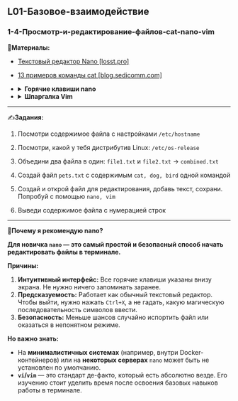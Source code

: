 ## L01-Базовое-взаимодействие

### 1-4-Просмотр-и-редактирование-файлов-cat-nano-vim

📗**Материалы:**

- [Текстовый редактор Nano [losst.pro]](https://losst.pro/tekstovyj-redaktor-nano-v-linux-dlya-novichkov)
- [13 примеров команды cat [blog.sedicomm.com]](https://blog.sedicomm.com/2023/08/28/13-primerov-komandy-cat-dlya-nachinayushhih-v-linux/)
- <details>
  <summary><b>Горячие клавиши nano</b></summary>
    
    ---

    `Ctrl+O` - Сохранить (Write Out)
    
    `Ctrl+X` - Выйти (Без сохранения)
    
    `Ctrl+W` - Найти
    
    `Ctrl+\` - Заменить

    `Ctrl+G` - Помощь
- <details>
  <summary><b>Шпаргалка Vim</b></summary>

    ---
    
    **Режимы работы Vim**

    - **Режим команд (Command mode)** - используется для выполнения команд. При запуске Vim, вы находитесь в этом режиме.

    - **Режим вставки (Insert mode)** - используется для ввода текста. Для перехода в этот режим, нажмите `i`

    - **Режим замены (Replace mode)** - используется для замены существующего текста. Для перехода в этот режим, нажмите `R`

    - **Режим выделения (Visual mode)** - используется для выделения текста для копирования, вырезания или изменения. Для перехода в этот режим, нажмите `v`

    **Сохранение и выход из редактора**

    - `:w` - сохранить файл

    - `:q` - выйти из Vim

    - `:wq` - сохранить файл и выйти
    
    **Редактирование текста**

    - `i` - вставить текст перед курсором

    - `a` - вставить текст после курсора

    - `o` - вставить новую строку после текущей строки и перейти в режим вставки

    - `dd` - вырезать текущую строку

    - `yy` - скопировать текущую строку

    - `p` - вставить скопированный или вырезанный текст после курсора

    - `u` - отменить последнее действие

    - `Ctrl + r` - повторить отмененное действие

    **Навигация**

    - `h` - переместить курсор влево

    - `j` - переместить курсор вниз

    - `k` - переместить курсор вверх

    - `l` - переместить курсор вправо

    - `w` - переместить курсор на начало следующего слова

    - `b` - переместить курсор на начало предыдущего слова

    - `e` - переместить курсор на конец текущего слова

    - `0` - переместить курсор в начало строки

    - `$` - переместить курсор в конец строки

    - `gg` - переместить курсор в начало файла

    - `G` - переместить курсор в конец файла  

---

✍️**Задания:**

1. Посмотри содержимое файла с настройками `/etc/hostname`

2. Посмотри, какой у тебя дистрибутив Linux: `/etc/os-release`

3. Объедини два файла в один: `file1.txt` и `file2.txt` → `combined.txt`

4. Создай файл `pets.txt` с содержимым `cat, dog, bird` одной командой

5. Создай и открой файл для редактирования, добавь текст, сохрани. Попробуй с помощью `nano, vim`

6. Выведи содержимое файла с нумерацией строк

---

🎯**Почему я рекомендую nano?**

**Для новичка `nano` — это самый простой и безопасный способ начать редактировать файлы в терминале.**

**Причины:**
1.  **Интуитивный интерфейс:** Все горячие клавиши указаны внизу экрана. Не нужно ничего запоминать заранее.
2.  **Предсказуемость:** Работает как обычный текстовый редактор. Чтобы выйти, нужно нажать `Ctrl+X`, а не гадать, какую магическую последовательность символов ввести.
3.  **Безопасность:** Меньше шансов случайно испортить файл или оказаться в непонятном режиме.

**Но важно знать:**
- На **минималистичных системах** (например, внутри Docker-контейнеров) или на **некоторых серверах** `nano` может быть не установлен по умолчанию.
- **`vi`/`vim`** — это стандарт де-факто, который есть абсолютно везде. Его изучению стоит уделить время после освоения базовых навыков работы в терминале.